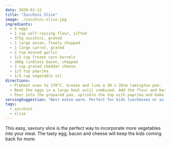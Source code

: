 ```yaml
---
date: 2020-01-12
title: "Zucchini Slice"
image: ./zucchini-slice.jpg
ingredients:
  - 5 eggs
  - 1 cup self-raising flour, sifted
  - 375g zucchini, grated
  - 1 large onion, finely chopped
  - 1 large carrot, grated
  - 2 tsp minced garlic
  - 1/2 cup frozen corn kernels
  - 200g rindless bacon, chopped
  - 1 cup grated cheddar cheese
  - 1/2 tsp paprika
  - 1/4 cup vegetable oil
directions:
  - Preheat oven to 170°C. Grease and line a 30 x 20cm lamington pan.
  - Beat the eggs in a large bowl until combined. Add the flour and beat until smooth, then add zucchini, onion, carrot, corn, garlic, bacon, cheese and oil and stir to combine.
  - Pour into the prepared pan, sprinkle the top with paprika and bake in oven for 30 minutes or until cooked through and golden on top.
servingSuggestion: "Best eaten warm. Perfect for kids lunchboxes or as a healthy party food option."
tags:
  - zucchini
  - slice
---
```


This easy, savoury slice is the perfect way to incorporate more vegetables into your meal. The tasty egg, bacon and cheese will keep the kids coming back for more.
